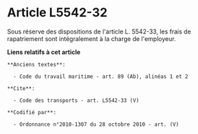 # Article L5542-32

Sous réserve des dispositions de l'article L. 5542-33, les frais de rapatriement sont intégralement à la charge de
l'employeur.

**Liens relatifs à cet article**

	**Anciens textes**:

	  - Code du travail maritime - art. 89 (Ab), alinéas 1 et 2

	**Cite**:

	  - Code des transports - art. L5542-33 (V)

	**Codifié par**:

	  - Ordonnance n°2010-1307 du 28 octobre 2010 - art. (V)
